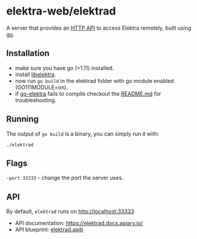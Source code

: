 # elektra-web/elektrad

A server that provides an [HTTP API](http://docs.elektrad.apiary.io) to access
Elektra remotely, built using [go](https://golang.org).

## Installation

- make sure you have go (>1.11) installed.
- install [libelektra](https://libelektra.org/).
- now run `go build` in the elektrad folder with go module enabled (GO111MODULE=on).
- if [go-elektra](https://github.com/ElektraInitiative/go-elektra) fails to compile checkout the [README.md](https://github.com/ElektraInitiative/go-elektra/blob/master/README.md) for troubleshooting.

## Running

The output of `go build` is a binary, you can simply run it with:

```
./elektrad
```

## Flags

`-port 33333` - change the port the server uses.

## API

By default, `elektrad` runs on [http://localhost:33333](http://localhost:33333)

- API documentation: https://elektrad.docs.apiary.io/
- API blueprint: [elektrad.apib](https://master.libelektra.org/doc/api_blueprints/elektrad.apib)
